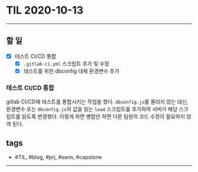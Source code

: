 # TIL 2020-10-13

--------------------------

## 할 일
- [x] 테스트 CI/CD 통합
    - [x] `.gitlab-ci.yml` 스크립트 추가 및 수정
    - [x] 테스트를 위한 dbconfig 대체 환경변수 추가

### 테스트 CI/CD 통합

gitlab CI/CD에 테스트를 통합시키는 작업을 했다. `dbconfig.js`를 올리지 않는 대신, 환경변수 또는 `dbconfig.js`의 값을 읽는 `load` 스크립트를 추가하여 서버가 해당 스크립트를 읽도록 변경했다. 이렇게 하면 병합만 하면 다른 팀원의 코드 수정이 필요하지 않게 된다.



## tags
- \#TIL, \#blog, \#prj, \#swm, \#capstone

--------------------------